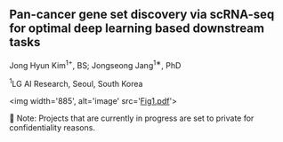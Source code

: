 ## Pan-cancer gene set discovery via scRNA-seq for optimal deep learning based downstream tasks

Jong Hyun Kim<sup>1+</sup>, BS;
Jongseong Jang<sup>1∗</sup>, PhD

<sup>1</sup>LG AI Research, Seoul, South Korea

<img width='885', alt='image' src='[Fig1.pdf](https://github.com/kimjh0107/2024_pancancer_scRNA/files/15451825/Fig1.pdf)'>

🔐 Note: Projects that are currently in progress are set to private for confidentiality reasons.
